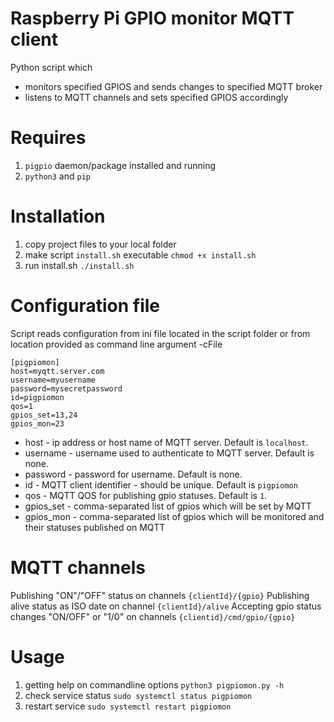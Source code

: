 # Raspberry Pi GPIO monitor MQTT client

Python script which

- monitors specified GPIOS and sends changes to specified MQTT broker
- listens to MQTT channels and sets specified GPIOS accordingly

# Requires

1. `pigpio` daemon/package installed and running
1. `python3` and `pip`

# Installation

1. copy project files to your local folder
1. make script `install.sh` executable
   `chmod +x install.sh`
1. run install.sh
   `./install.sh`

# Configuration file

Script reads configuration from ini file located in the script folder or from location provided as command line argument -cFile

```
[pigpiomon]
host=myqtt.server.com
username=myusername
password=mysecretpassword
id=pigpiomon
qos=1
gpios_set=13,24
gpios_mon=23
```

- host - ip address or host name of MQTT server. Default is `localhost`.
- username - username used to authenticate to MQTT server. Default is none.
- password - password for username. Default is none.
- id - MQTT client identifier - should be unique. Default is `pigpiomon`
- qos - MQTT QOS for publishing gpio statuses. Default is `1`.
- gpios_set - comma-separated list of gpios which will be set by MQTT
- gpios_mon - comma-separated list of gpios which will be monitored and their statuses published on MQTT

# MQTT channels

Publishing "ON"/"OFF" status on channels `{clientId}/{gpio}`
Publishing alive status as ISO date on channel `{clientId}/alive`
Accepting gpio status changes "ON/OFF" or "1/0" on channels `{clientid}/cmd/gpio/{gpio}`

# Usage

1. getting help on commandline options
   `python3 pigpiomon.py -h`
1. check service status
   `sudo systemctl status pigpiomon`
1. restart service
   `sudo systemctl restart pigpiomon`

